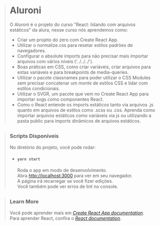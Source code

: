 > # Aluroni
> O Aluroni é o projeto do curso "React: lidando com arquivos estáticos" da alura, nesse curso nós aprendemos como:
> - Criar um projeto do zero com Create React App.
> - Utilizar o normalize.css para resetar estilos padrões de navegadores.
> - Configurar o absolute imports para não precisar mais importar arquivos com vários níveis ('../../../').
> - Boas práticas em CSS, como criar variáveis, criar arquivos para estas variáveis e para breakpoints de media-queries.
> - Utilizar o pacote classnames para poder utilizar o CSS Modules sem precisar concatenar um monte de estilos CSS e lidar com estilos condicionais.
> - Utilizar o SVGR, um pacote que vem no Create React App para importar svgs como componentes React.
> - Como o React entende os imports estáticos tanto via arquivos .js quanto em arquivos de estilos como .scss ou .css. Aprenda como importar arquivos estáticos como variáveis via js ou utilizando a pasta public para imports dinâmicos de arquivos estáticos.

##

> ### Scripts Disponíveis
> No diretório do projeto, você pode rodar:
> 
> - #### `yarn start`
>   Roda o app em modo de desenvolvimento.\
>   Abra [http://localhost:3000](http://localhost:3000) para ver em seu navegador.\
>   A página irá recarregar se você fizer edições.\
>   Você também pode ver erros de lint no console.

##

> ### Learn More
> Você pode aprender mais em [<em>Create React App documentation</em>](https://facebook.github.io/create-react-app/docs/getting-started).\
> Para aprender React, confira o [<em>React documentation</em>](https://reactjs.org/).
